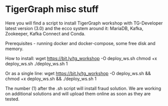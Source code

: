 # TigerGraph misc stuff

Here you will find a script to install TigerGraph workshop with TG-Developer latest version (3.0) and the ecco system around it: MariaDB, Kafka, Zookeeper, Kafka Connect and Conda.

Prerequisites - running docker and docker-compose, some free disk and memory.

How to install:
wget https://bit.ly/tg_workshop -O deploy_ws.sh
chmod +x deploy_ws.sh
./deploy_ws.sh 1

Or as a single line:
wget https://bit.ly/tg_workshop -O deploy_ws.sh && chmod +x deploy_ws.sh && ./deploy_ws.sh 1

The number (1) after the .sh script will install fraud solution. We are working on additional solutions and will upload them online as soon as they are tested.

